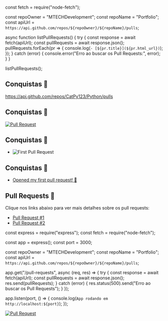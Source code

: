 const fetch = require("node-fetch");

const repoOwner = "MTECHDevelopment";
const repoName = "Portfolio";
const apiUrl = `https://api.github.com/repos/${repoOwner}/${repoName}/pulls`;

async function listPullRequests() {
  try {
    const response = await fetch(apiUrl);
    const pullRequests = await response.json();
    pullRequests.forEach(pr => {
      console.log(`- [${pr.title}](${pr.html_url})`);
    });
  } catch (error) {
    console.error("Erro ao buscar os Pull Requests:", error);
  }
}

listPullRequests();

## Conquistas 🎉

https://api.github.com/repos/CatPy123/Python/pulls

## Conquistas 🎉

[![Pull Request](https://img.shields.io/badge/Pull%20Request-1-blue)](https://api.github.com/repos/CatPy123/Python/pulls)

## Conquistas 🎉
- ![First Pull Request](https://img.shields.io/badge/achievement-first--pull--request-brightgreen)

## Conquistas 🎉
- [Opened my first pull request! 🚀](https://github.com/MTECHDevelopment/repo-name/pull/1)

## Pull Requests 📂

Clique nos links abaixo para ver mais detalhes sobre os pull requests:

- [Pull Request #1](https://github.com/MTECHDevelopment/Portfolio/pull/1)
- [Pull Request #2](https://github.com/MTECHDevelopment/Portfolio/pull/2)

const express = require("express");
const fetch = require("node-fetch");

const app = express();
const port = 3000;

const repoOwner = "MTECHDevelopment";
const repoName = "Portfolio";
const apiUrl = `https://api.github.com/repos/${repoOwner}/${repoName}/pulls`;

app.get("/pull-requests", async (req, res) => {
  try {
    const response = await fetch(apiUrl);
    const pullRequests = await response.json();
    res.send(pullRequests);
  } catch (error) {
    res.status(500).send("Erro ao buscar os Pull Requests");
  }
});

app.listen(port, () => {
  console.log(`App rodando em http://localhost:${port}`);
});

[![Pull Request](https://img.shields.io/badge/View-Pull%20Request-blue)](https://github.com/MTECHDevelopment/Portfolio/pull/1)
